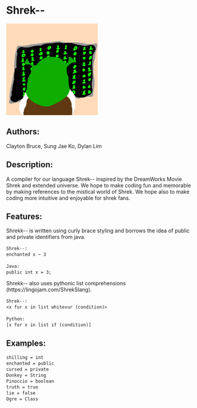 <h1>Shrek--</h1>
<img src="doc/shrek--Logo2.0.png">

## Authors:

Clayton Bruce, Sung Jae Ko, Dylan Lim

## Description:
<div>
    A compiler for our language Shrek-- inspired by the DreamWorks Movie Shrek and extended universe. We hope to make coding fun and memorable by making references to the mistical world of Shrek. We hope also to make coding more intuitive and enjoyable for shrek fans.
</div>


## Features:

<div>
    Shrekk-- is written using curly brace styling and borrows the idea of public and private identifiers from java. 
    
    Shrek--:
    enchanted x ~ 3
    
    Java:
    public int x = 3;
</div>
<div>
    Shrekk-- also uses pythonic list comprehensions (https://lingojam.com/ShrekSlang). 
    
    Shrek--:
    <x fur x in list whitevur (condition)>
    
    Python:
    [x for x in list if (condition)]
</div>

## Examples:

    shilling = int
    enchanted = public
    cursed = private
    Donkey = String
    Pinoccio = boolean
    truth = true
    lie = false
    Ogre = Class
